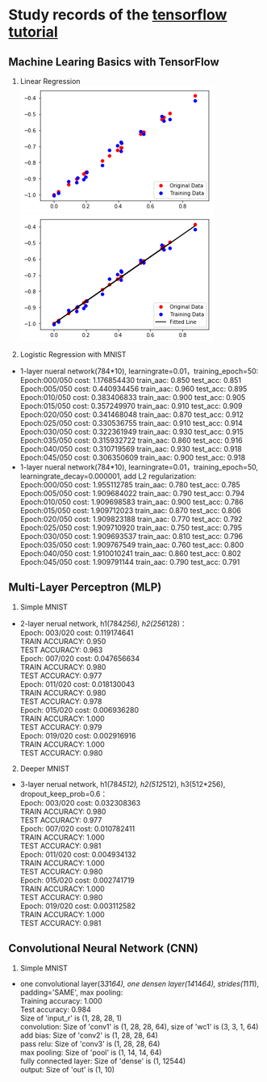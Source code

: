 Study records of the [tensorflow tutorial](https://github.com/sjchoi86/Tensorflow-101)
======

## Machine Learing Basics with TensorFlow
1. Linear Regression <br>
![](https://github.com/ddddwy/TensorFlow-learning/raw/master/images/linear_regression1.png)<br>
![](https://github.com/ddddwy/TensorFlow-learning/raw/master/images/linear_regression2.png)<br>

2. Logistic Regression with MNIST<br>
* 1-layer nueral network(784*10), learningrate=0.01，training_epoch=50:<br>
		Epoch:000/050 cost: 1.176854430 train_aac: 0.850 test_acc: 0.851<br>
		Epoch:005/050 cost: 0.440934456 train_aac: 0.960 test_acc: 0.895<br>
		Epoch:010/050 cost: 0.383406833 train_aac: 0.900 test_acc: 0.905<br>
		Epoch:015/050 cost: 0.357249970 train_aac: 0.910 test_acc: 0.909<br>
		Epoch:020/050 cost: 0.341468048 train_aac: 0.870 test_acc: 0.912<br>
		Epoch:025/050 cost: 0.330536755 train_aac: 0.910 test_acc: 0.914<br>
		Epoch:030/050 cost: 0.322361949 train_aac: 0.930 test_acc: 0.915<br>
		Epoch:035/050 cost: 0.315932722 train_aac: 0.860 test_acc: 0.916<br>
		Epoch:040/050 cost: 0.310719569 train_aac: 0.930 test_acc: 0.918<br>
		Epoch:045/050 cost: 0.306350609 train_aac: 0.900 test_acc: 0.918<br>
* 1-layer nueral network(784*10), learningrate=0.01，training_epoch=50, learningrate_decay=0.000001, add L2 regularization:<br>
		Epoch:000/050 cost: 1.955112785 train_aac: 0.780 test_acc: 0.785<br>
		Epoch:005/050 cost: 1.909684022 train_aac: 0.790 test_acc: 0.794<br>
		Epoch:010/050 cost: 1.909698583 train_aac: 0.900 test_acc: 0.786<br>
		Epoch:015/050 cost: 1.909712023 train_aac: 0.870 test_acc: 0.806<br>
		Epoch:020/050 cost: 1.909823188 train_aac: 0.770 test_acc: 0.792<br>
		Epoch:025/050 cost: 1.909710920 train_aac: 0.750 test_acc: 0.795<br>
		Epoch:030/050 cost: 1.909693537 train_aac: 0.810 test_acc: 0.796<br>
		Epoch:035/050 cost: 1.909767549 train_aac: 0.760 test_acc: 0.800<br>
		Epoch:040/050 cost: 1.910010241 train_aac: 0.860 test_acc: 0.802<br>
		Epoch:045/050 cost: 1.909791144 train_aac: 0.790 test_acc: 0.791<br>

## Multi-Layer Perceptron (MLP)
1. Simple MNIST<br>
* 2-layer nerual network, h1(784*256), h2(256*128)：<br>
		Epoch: 003/020 cost: 0.119174641<br>
		TRAIN ACCURACY: 0.950<br>
		TEST ACCURACY: 0.963<br>
		Epoch: 007/020 cost: 0.047656634<br>
		TRAIN ACCURACY: 0.980<br>
		TEST ACCURACY: 0.977<br>
		Epoch: 011/020 cost: 0.018130043<br>
		TRAIN ACCURACY: 0.980<br>
		TEST ACCURACY: 0.978<br>
		Epoch: 015/020 cost: 0.006936280<br>
		TRAIN ACCURACY: 1.000<br>
		TEST ACCURACY: 0.979<br>
		Epoch: 019/020 cost: 0.002916916<br>
		TRAIN ACCURACY: 1.000<br>
		TEST ACCURACY: 0.980<br>

2. Deeper MNIST<br>
* 3-layer nerual network, h1(784*512), h2(512*512), h3(512*256), dropout_keep_prob=0.6：<br>
		Epoch: 003/020 cost: 0.032308363<br>
		TRAIN ACCURACY: 0.980<br>
		TEST ACCURACY: 0.977<br>
		Epoch: 007/020 cost: 0.010782411<br>
		TRAIN ACCURACY: 1.000<br>
		TEST ACCURACY: 0.981<br>
		Epoch: 011/020 cost: 0.004934132<br>
		TRAIN ACCURACY: 1.000<br>
		TEST ACCURACY: 0.980<br>
		Epoch: 015/020 cost: 0.002741719<br>
		TRAIN ACCURACY: 1.000<br>
		TEST ACCURACY: 0.980<br>
		Epoch: 019/020 cost: 0.003112582<br>
		TRAIN ACCURACY: 1.000<br>
		TEST ACCURACY: 0.981<br>
		
## Convolutional Neural Network (CNN)
1. Simple MNIST<br>
* one convolutional layer(3*3*1*64), one densen layer(14*14*64), strides(1*1*1*1), padding='SAME', max pooling:<br>
		Training accuracy: 1.000<br>
		Test accuracy: 0.984<br>
		Size of 'input_r' is (1, 28, 28, 1)<br>
		convolution: Size of 'conv1' is (1, 28, 28, 64), size of 'wc1' is (3, 3, 1, 64)<br>
		add bias: Size of 'conv2' is (1, 28, 28, 64)<br>
		pass relu: Size of 'conv3' is (1, 28, 28, 64)<br>
		max pooling: Size of 'pool' is (1, 14, 14, 64)<br>
		fully connected layer: Size of 'dense' is (1, 12544)<br>
		output: Size of 'out' is (1, 10)<br>

